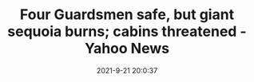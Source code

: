 ---
"title": "Four Guardsmen safe, but giant sequoia burns; cabins threatened - Yahoo News"
"date": "2021-9-21 20:0:37"
"feed_name": "GOOGLENEWSMINING"
"feed_website": "https://news.google.com/search?q=mining%2Bincident&hl=en-US&gl=US&ceid=US:en"
"feed_rss": "https://news.google.com/rss/search?q=mining%2Bincident&hl=en-US&gl=US&ceid=US:en"
"link": "https://news.yahoo.com/four-guardsmen-safe-giant-sequoia-200037494.html"
"file": "_posts/2021-1-1-7158a4f891711de159380c52b5ab788b8eba2dd4.md"
"accident": "0"
"drilling": "0"
"dead": "0"
"injured": "0"
"where": "unknown site"
---